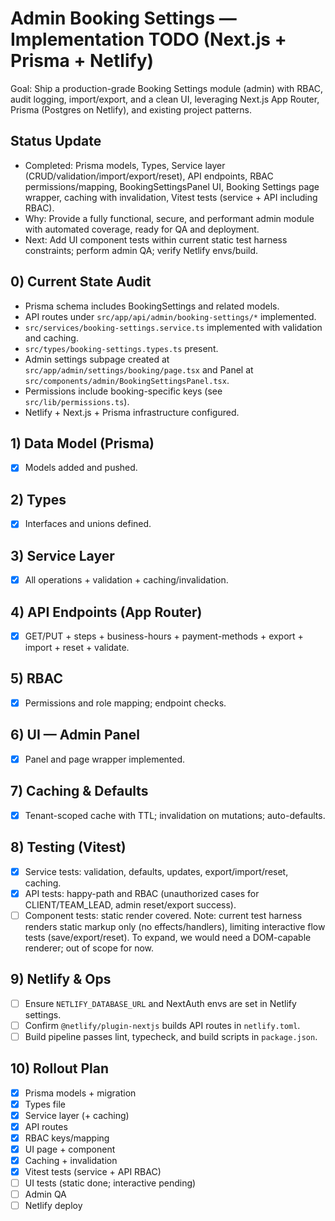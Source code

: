 # Admin Booking Settings — Implementation TODO (Next.js + Prisma + Netlify)

Goal: Ship a production-grade Booking Settings module (admin) with RBAC, audit logging, import/export, and a clean UI, leveraging Next.js App Router, Prisma (Postgres on Netlify), and existing project patterns.


## Status Update

- Completed: Prisma models, Types, Service layer (CRUD/validation/import/export/reset), API endpoints, RBAC permissions/mapping, BookingSettingsPanel UI, Booking Settings page wrapper, caching with invalidation, Vitest tests (service + API including RBAC).
- Why: Provide a fully functional, secure, and performant admin module with automated coverage, ready for QA and deployment.
- Next: Add UI component tests within current static test harness constraints; perform admin QA; verify Netlify envs/build.


## 0) Current State Audit

- Prisma schema includes BookingSettings and related models.
- API routes under `src/app/api/admin/booking-settings/*` implemented.
- `src/services/booking-settings.service.ts` implemented with validation and caching.
- `src/types/booking-settings.types.ts` present.
- Admin settings subpage created at `src/app/admin/settings/booking/page.tsx` and Panel at `src/components/admin/BookingSettingsPanel.tsx`.
- Permissions include booking-specific keys (see `src/lib/permissions.ts`).
- Netlify + Next.js + Prisma infrastructure configured.


## 1) Data Model (Prisma)

- [x] Models added and pushed.

## 2) Types

- [x] Interfaces and unions defined.

## 3) Service Layer

- [x] All operations + validation + caching/invalidation.

## 4) API Endpoints (App Router)

- [x] GET/PUT + steps + business-hours + payment-methods + export + import + reset + validate.

## 5) RBAC

- [x] Permissions and role mapping; endpoint checks.

## 6) UI — Admin Panel

- [x] Panel and page wrapper implemented.

## 7) Caching & Defaults

- [x] Tenant-scoped cache with TTL; invalidation on mutations; auto-defaults.

## 8) Testing (Vitest)

- [x] Service tests: validation, defaults, updates, export/import/reset, caching.
- [x] API tests: happy-path and RBAC (unauthorized cases for CLIENT/TEAM_LEAD, admin reset/export success).
- [ ] Component tests: static render covered. Note: current test harness renders static markup only (no effects/handlers), limiting interactive flow tests (save/export/reset). To expand, we would need a DOM-capable renderer; out of scope for now.

## 9) Netlify & Ops

- [ ] Ensure `NETLIFY_DATABASE_URL` and NextAuth envs are set in Netlify settings.
- [ ] Confirm `@netlify/plugin-nextjs` builds API routes in `netlify.toml`.
- [ ] Build pipeline passes lint, typecheck, and build scripts in `package.json`.

## 10) Rollout Plan

- [x] Prisma models + migration
- [x] Types file
- [x] Service layer (+ caching)
- [x] API routes
- [x] RBAC keys/mapping
- [x] UI page + component
- [x] Caching + invalidation
- [x] Vitest tests (service + API RBAC)
- [ ] UI tests (static done; interactive pending)
- [ ] Admin QA
- [ ] Netlify deploy
